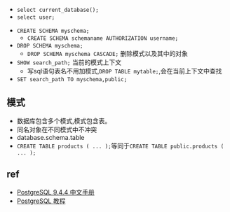 + `select current_database();`
+ `select user;`
<!-- 模式 -->
+ `CREATE SCHEMA myschema;`
    + `CREATE SCHEMA schemaname AUTHORIZATION username;`
+ `DROP SCHEMA myschema;`
    + `DROP SCHEMA myschema CASCADE;` 删除模式以及其中的对象
+ `SHOW search_path;` 当前的模式上下文
    + 写sql语句表名不用加模式,`DROP TABLE mytable;`,会在当前上下文中查找
+ `SET search_path TO myschema,public;`

## 模式

+ 数据库包含多个模式,模式包含表。
+ 同名对象在不同模式中不冲突
+ database.schema.table
+ `CREATE TABLE products ( ... );`等同于`CREATE TABLE public.products ( ... );`



## ref
+ [PostgreSQL 9.4.4 中文手册](http://www.postgres.cn/docs/9.4/index.html)
+ [PostgreSQL 教程](https://www.runoob.com/postgresql/postgresql-tutorial.html)